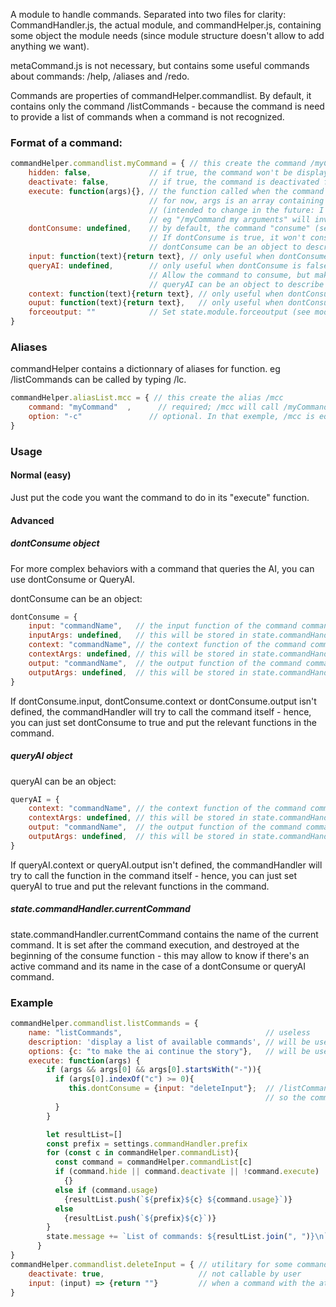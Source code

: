 A module to handle commands. 
Separated into two files for clarity: CommandHandler.js, the actual module, and commandHelper.js, 
containing some object the module needs (since module structure doesn't allow to add anything we want).

metaCommand.js is not necessary, but contains some useful commands about commands: /help, /aliases and /redo.

Commands are properties of commandHelper.commandlist. 
By default, it contains only the command /listCommands - because the command is need 
to provide a list of commands when a command is not recognized. 

### Format of a command:

```javascript
commandHelper.commandlist.myCommand = { // this create the command /myCommand
    hidden: false,             // if true, the command won't be displayed by /listCommands - but still usable. 
    deactivate: false,         // if true, the command is deactivated for the user.
    execute: function(args){}, // the function called when the command is called
                               // for now, args is an array containing the words following the command 
                               // (intended to change in the future: I intend to send the text given by the user)
                               // eg "/myCommand my arguments" will invoke commandHelper.commandlist.myCommand.execute(["my", "arguments"])
    dontConsume: undefined,    // by default, the command "consume" (see module documentation) the input. 
                               // If dontConsume is true, it won't consume the input
                               // dontConsume can be an object to describe more complexe behavior
    input: function(text){return text}, // only useful when dontConsume is evaluated to false. Allow the command to perform some task at input phase (see explanation below).
    queryAI: undefined,        // only useful when dontConsume is false (or undefined). 
                               // Allow the command to consume, but make a query to the AI anyway.
                               // queryAI can be an object to describe more complexe behavior
    context: function(text){return text}, // only useful when dontConsume or queryAI is true. Allow the command to perform some task at context phase (see explanation below).
    ouput: function(text){return text},   // only useful when dontConsume or queryAI is true. Allow the command to perform some task at output phase (see explanation below).
    forceoutput: ""            // Set state.module.forceoutput (see module documentation)
}
```

### Aliases

commandHelper contains a dictionnary of aliases for function. eg /listCommands can be called by typing /lc. 

```javascript
commandHelper.aliasList.mcc = { // this create the alias /mcc
    command: "myCommand"  ,      // required; /mcc will call /myCommand
    option: "-c"               // optional. In that exemple, /mcc is equivalent to "/myCommand -c"
}
```

### Usage

#### Normal (easy)

Just put the code you want the command to do in its "execute" function. 

#### Advanced

##### dontConsume object

For more complex behaviors with a command that queries the AI, you can use dontConsume or QueryAI. 

dontConsume can be an object: 
```javascript
dontConsume = {
    input: "commandName",   // the input function of the command commandName will be called at input phase
    inputArgs: undefined,   // this will be stored in state.commandHandler.inputArgs, then destroyed at end of input phase - can be used in the input function
    context: "commandName", // the context function of the command commandName will be called at context phase
    contextArgs: undefined, // this will be stored in state.commandHandler.contextArgs, then destroyed at end of context phase - can be used in the context function
    output: "commandName",  // the output function of the command commandName will be called at output phase
    outputArgs: undefined,  // this will be stored in state.commandHandler.outputArgs, then destroyed at end of output phase - can be used in the output function
}
```
If dontConsume.input, dontConsume.context or dontConsume.output isn't defined, the commandHandler will 
try to call the command itself - hence, you can just set dontConsume to true and put the relevant 
functions in the command.

##### queryAI object

queryAI can be an object:
```javascript
queryAI = {
    context: "commandName", // the context function of the command commandName will be called at context phase
    contextArgs: undefined, // this will be stored in state.commandHandler.contextArgs, then destroyed at end of context phase - can be used in the context function
    output: "commandName",  // the output function of the command commandName will be called at output phase
    outputArgs: undefined,  // this will be stored in state.commandHandler.outputArgs, then destroyed at end of output phase - can be used in the output function
}
```
If queryAI.context or queryAI.output isn't defined, the commandHandler will 
try to call the function in the command itself - hence, you can just set queryAI to true and put the relevant 
functions in the command.

##### state.commandHandler.currentCommand

state.commandHandler.currentCommand contains the name of the current command. It is set after the command execution, 
and destroyed at the beginning of the consume function - this may allow to know if there's an active command and its name 
in the case of a dontConsume or queryAI command.
 

### Example

```javascript
commandHelper.commandlist.listCommands = {
    name: "listCommands",                                // useless
    description: 'display a list of available commands', // will be used in the future by a /help command
    options: {c: "to make the ai continue the story"},   // will be used in the future by a /help command
    execute: function(args) {                            
        if (args && args[0] && args[0].startsWith("-")){
          if (args[0].indexOf("c") >= 0){
             this.dontConsume = {input: "deleteInput"};  // /listCommands -c makes the ai continue the story
                                                         // so the command modify its own attributes not to consume the text and to destroy the text at input.
          }
        }

        let resultList=[]
        const prefix = settings.commandHandler.prefix
        for (const c in commandHelper.commandList){
          const command = commandHelper.commandList[c]
          if (command.hide || command.deactivate || !command.execute)
            {}
          else if (command.usage)
            {resultList.push(`${prefix}${c} ${command.usage}`)}
          else
            {resultList.push(`${prefix}${c}`)}
        }
        state.message += `List of commands: ${resultList.join(", ")}\n`; 
      }
}
commandHelper.commandlist.deleteInput = { // utilitary for some commands which want to allow the story to continue (eg /listCommands -c )
    deactivate: true,                     // not callable by user
    input: (input) => {return ""}         // when a command with the attributes dontConsume = {input: "deleteInput"}, it will not consume but destroy the input
}
```
